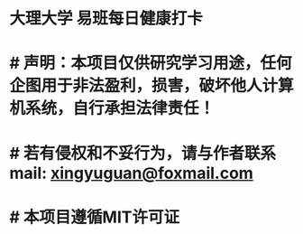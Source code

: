 # 大理大学 易班每日健康打卡
# # 声明：本项目仅供研究学习用途，任何企图用于非法盈利，损害，破坏他人计算机系统，自行承担法律责任！
# # 若有侵权和不妥行为，请与作者联系mail: xingyuguan@foxmail.com
# # 本项目遵循MIT许可证
